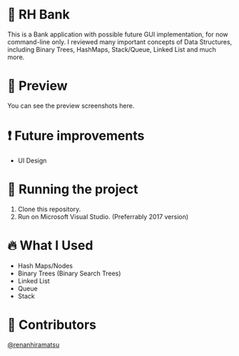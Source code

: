 # 🏦 RH Bank
This is a Bank application with possible future GUI implementation, for now command-line only.
I reviewed many important concepts of Data Structures, including Binary Trees, HashMaps, Stack/Queue, Linked List
and much more.
# 📱 Preview
You can see the preview screenshots here.

# ❗ Future improvements
- UI Design
# 🔧 Running the project
1. Clone this repository.
2. Run on Microsoft Visual Studio. (Preferrably 2017 version)

# 🔥 What I Used
- Hash Maps/Nodes
- Binary Trees (Binary Search Trees)
- Linked List
- Queue
- Stack

# 👨 Contributors
[@renanhiramatsu](https://www.linkedin.com/in/renan-hiramatsu-83583216a/)
